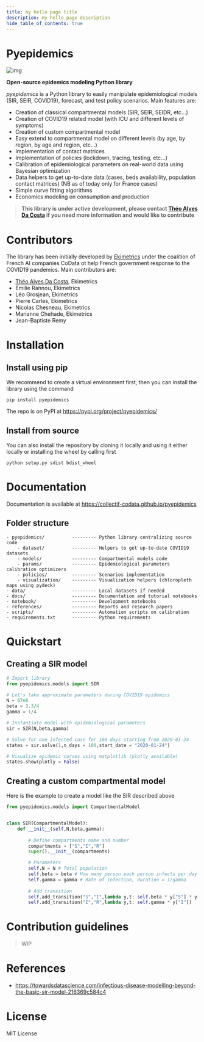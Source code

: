 ```yaml
---
title: my hello page title
description: my hello page description
hide_table_of_contents: true
---
```


# Pyepidemics

![img](../../../static/img/pyepidemics/logo_pyepidemics.png)

**Open-source epidemics modeling Python library**

*pyepidemics* is a Python library to easily manipulate epidemiological models (SIR, SEIR, COVID19), forecast, and test policy scenarios. Main features are: 
- Creation of classical compartmental models (SIR, SEIR, SEIDR, etc...)
- Creation of COVID19 related model (with ICU and different levels of symptoms)
- Creation of custom compartmental model
- Easy extend to compartmental model on different levels (by age, by region, by age and region, etc...)
- Implementation of contact matrices
- Implementation of policies (lockdown, tracing, testing, etc...)
- Calibration of epidemiological parameters on real-world data using Bayesian optimization 
- Data helpers to get up-to-date data (cases, beds availability, population contact matrices) (NB as of today only for France cases)
- Simple curve fitting algorithms
- Economics modeling on consumption and production

> **This library is under active development, please contact [Théo Alves Da Costa](mailto:theo.alvesdacosta@ekimetrics.com) if you need more information and would like to contribute**



# Contributors

The library has been initially developed by [Ekimetrics](https://www.ekimetrics.com) under the coalition of French AI companies CoData ot help French government response to the COVID19 pandemics. Main contributors are:
- [Théo Alves Da Costa](mailto:theo.alvesdacosta@ekimetrics.com), Ekimetrics
- Emilie Rannou, Ekimetrics
- Léo Grosjean, Ekimetrics
- Pierre Carles, Ekimetrics
- Nicolas Chesneau, Ekimetrics
- Marianne Chehade, Ekimetrics
- Jean-Baptiste Remy

# Installation

## Install using pip
We recommend to create a virtual environment first, then you can install the library using the command 
```
pip install pyepidemics
```
The repo is on PyPI at https://pypi.org/project/pyepidemics/

## Install from source
You can also install the repository by cloning it locally and using it either locally or installing the wheel by calling first
```
python setup.py sdist bdist_wheel
```


# Documentation
Documentation is available at https://collectif-codata.github.io/pyepidemics

## Folder structure
```
- pyepidemics/          --------- Python library centralizing source code
    - dataset/          --------- Helpers to get up-to-date COVID19 datasets
    - models/           --------- Compartmental models code
    - params/           --------- Epidemiological parameters calibration optimizers
    - policies/         --------- Scenarios implementation
    - visualization/    --------- Visualization helpers (chloropleth maps using pydeck)
- data/                 --------- Local datasets if needed
- docs/                 --------- Documentation and tutorial notebooks
- notebook/             --------- Development notebooks
- references/           --------- Reports and research papers
- scripts/              --------- Automation scripts on calibration
- requirements.txt      --------- Python requirements 
```


# Quickstart
## Creating a SIR model

```python
# Import library
from pyepidemics.models import SIR

# Let's take approximate parameters during COVID19 epidemics
N = 67e6
beta = 3.3/4
gamma = 1/4

# Instantiate model with epidemiological parameters
sir = SIR(N,beta,gamma)

# Solve for one infected case for 100 days starting from 2020-01-24
states = sir.solve(1,n_days = 100,start_date = "2020-01-24")

# Visualize epidemic curves using matplotlib (plotly available)
states.show(plotly = False)
```

## Creating a custom compartmental model
Here is the example to create a model like the SIR described above

```python
from pyepidemics.models import CompartmentalModel


class SIR(CompartmentalModel):
    def __init__(self,N,beta,gamma):
        
        # Define compartments name and number
        compartments = ["S","I","R"]
        super().__init__(compartments)

        # Parameters
        self.N = N # Total population
        self.beta = beta # How many person each person infects per day
        self.gamma = gamma # Rate of infection, duration = 1/gamma
        
        # Add transition
        self.add_transition("S","I",lambda y,t: self.beta * y["S"] * y["I"] / self.N)
        self.add_transition("I","R",lambda y,t: self.gamma * y["I"])

```

# Contribution guidelines
> WIP

# References
- https://towardsdatascience.com/infectious-disease-modelling-beyond-the-basic-sir-model-216369c584c4



# License
MIT License